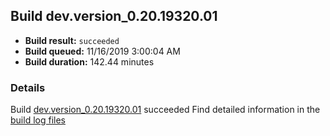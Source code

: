 ## Build dev.version_0.20.19320.01
- **Build result:** `succeeded`
- **Build queued:** 11/16/2019 3:00:04 AM
- **Build duration:** 142.44 minutes
### Details
Build [dev.version_0.20.19320.01](https://winappstudio.visualstudio.com/web/build.aspx?pcguid=a4ef43be-68ce-4195-a619-079b4d9834c2&builduri=vstfs%3a%2f%2f%2fBuild%2fBuild%2f31931) succeeded
Find detailed information in the [build log files]()
